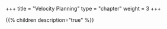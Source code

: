 +++
title = "Velocity Planning"
type = "chapter"
weight = 3
+++

{{% children description="true" %}}